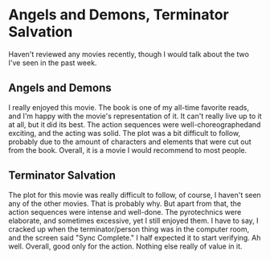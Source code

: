 # Angels and Demons, Terminator Salvation #

Haven't reviewed any movies recently, though I would talk about the two I've seen in the past week.  

## Angels and Demons ##

I really enjoyed this movie. The book is one of my all-time favorite reads, and I'm happy with the movie's representation of it. It can't really live up to it at all, but it did its best. The action sequences were well-choreographedand exciting, and the acting was solid. The plot was a bit difficult to follow, probably due to the amount of characters and elements that were cut out from the book. Overall, it is a movie I would recommend to most people.  

## Terminator Salvation ##

The plot for this movie was really difficult to follow, of course, I haven't seen any of the other movies. That is probably why. But apart from that, the action sequences were intense and well-done. The pyrotechnics were elaborate, and sometimes excessive, yet I still enjoyed them. I have to say, I cracked up when the terminator/person thing was in the computer room, and the screen said "Sync Complete." I half expected it to start verifying. Ah well. Overall, good only for the action. Nothing else really of value in it.